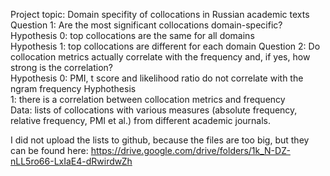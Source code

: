 Project topic: Domain specifity of collocations in Russian academic texts  
Question 1: Are the most significant collocations domain-specific?   
Hypothesis 0: top collocations are the same for all domains  
Hypothesis 1: top collocations are different for each domain
Question 2: Do collocation metrics actually correlate with the frequency and, if yes, how strong is the correlation?  
Hypothesis 0: PMI, t score and likelihood ratio do not correlate with the ngram frequency Hyphothesis  
1: there is a correlation between collocation metrics and frequency  
Data: lists of collocations with various measures (absolute frequency, relative frequency, PMI et al.) from different academic journals.  
  
I did not upload the lists to github, because the files are too big, but they can be found here: https://drive.google.com/drive/folders/1k_N-DZ-nLL5ro66-LxIaE4-dRwirdwZh 
